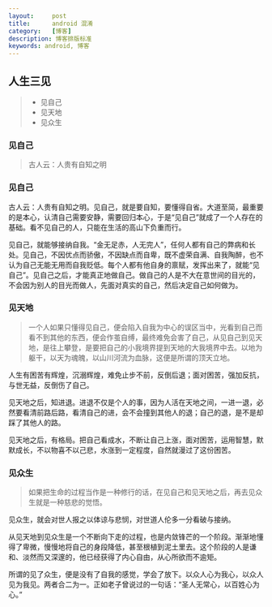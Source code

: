 ```yaml
---
layout:     post
title:      android 混淆
category:   [博客]
description: 博客排版标准
keywords: android, 博客
---
```


## 人生三见
> - 见自己
> - 见天地
> - 见众生
### 见自己

>古人云：人贵有自知之明 
### 见自己
 
古人云：人贵有自知之明。见自己，就是要自知，要懂得自省。大道至简，最重要的是本心，认清自己需要安静，需要回归本心，于是“见自己”就成了一个人存在的基础。看不见自己的人，只能在生活的高山下负重而行。
 
见自己，就能够接纳自我。“金无足赤，人无完人”，任何人都有自己的弊病和长处。见自己，不因优点而骄傲，不因缺点而自卑，既不虚荣自满、自我陶醉，也不认为自己无能无用而自我贬低。每个人都有他自身的禀赋，发挥出来了，就能“见自己”。见自己之后，才能真正地做自己。做自己的人是不大在意世间的目光的，不会因为别人的目光而做人，先面对真实的自己，然后决定自己如何做为。
 
### 见天地
 
> 一个人如果只懂得见自己，便会陷入自我为中心的误区当中，光看到自己而看不到其他的东西，便会作茧自缚，最终难免会害了自己，从见自己到见天地，是往上攀登，是要把自己的小我境界提到天地的大我境界中去。以地为躯干，以天为魂魄，以山川河流为血脉，这便是所谓的顶天立地。
 
人生有困苦有辉煌，沉溺辉煌，难免止步不前，反倒后退；面对困苦，强加反抗，与世无益，反倒伤了自己。
 
见天地之后，知进退。进退不仅是个人的事，因为人活在天地之间，一进一退，必然要看清前路后路，看清自己的进，会不会撞到其他人的退；自己的退，是不是却踩了其他人的路。
 
见天地之后，有格局。把自己看成水，不断让自己上涨，面对困苦，运用智慧，默默成长，不以物喜不以己悲，水涨到一定程度，自然就漫过了这份困苦。 


### 见众生
 
> 如果把生命的过程当作是一种修行的话，在见自己和见天地之后，再去见众生就是一种慈悲的觉悟。
 
见众生，就会对世人报之以体谅与悲悯，对世道人伦多一分看破与接纳。
 
从见天地到见众生是一个不断向下走的过程，也是内敛锋芒的一个阶段。渐渐地懂得了卑微，慢慢地将自己的身段降低，甚至根植到泥土里去。这个阶段的人是谦和、淡然而又深邃的，他已经获得了内心自由，从心所欲而不逾矩。
 
所谓的见了众生，便是没有了自我的感觉，学会了放下。以众人心为我心，以众人见为我见。两者合二为一。正如老子曾说过的一句话：“圣人无常心，以百姓心为心。”